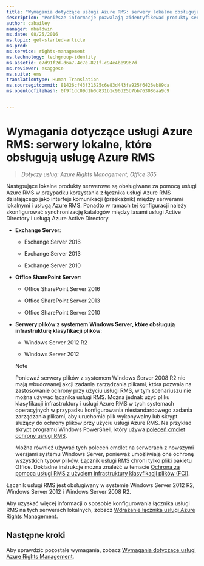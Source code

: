 ```yaml
---
title: "Wymagania dotyczące usługi Azure RMS: serwery lokalne obsługujące usługę Azure Rights Management | Azure RMS"
description: "Poniższe informacje pozwalają zidentyfikować produkty serwera lokalnego, które są obsługiwane za pomocą usług Azure RMS w przypadku używania łącznika usług Azure RMS."
author: cabailey
manager: mbaldwin
ms.date: 08/25/2016
ms.topic: get-started-article
ms.prod: 
ms.service: rights-management
ms.technology: techgroup-identity
ms.assetid: e7d91f2d-d6a7-4c7e-821f-c94e4be9967d
ms.reviewer: esaggese
ms.suite: ems
translationtype: Human Translation
ms.sourcegitcommit: 81426cf43f31625c6e83d443fa925f6426eb89da
ms.openlocfilehash: 0f9f1dc09d1b0d831b1c96d25b7bb763086aa9c9


---
```



# Wymagania dotyczące usługi Azure RMS: serwery lokalne, które obsługują usługę Azure RMS

>*Dotyczy usług: Azure Rights Management, Office 365*

Następujące lokalne produkty serwerowe są obsługiwane za pomocą usługi Azure RMS w przypadku korzystania z łącznika usługi Azure RMS działającego jako interfejs komunikacji (przekaźnik) między serwerami lokalnymi i usługą Azure RMS. Ponadto w ramach tej konfiguracji należy skonfigurować synchronizację katalogów między lasami usługi Active Directory i usługą Azure Active Directory.

-   **Exchange Server**:

    -   Exchange Server 2016

    -   Exchange Server 2013

    -   Exchange Server 2010

-   **Office SharePoint Server**:

    -   Office SharePoint Server 2016

    -   Office SharePoint Server 2013

    -   Office SharePoint Server 2010

-   **Serwery plików z systemem Windows Server, które obsługują infrastrukturę klasyfikacji plików**:

    -   Windows Server 2012 R2

    -   Windows Server 2012

    > [!NOTE]
    > Ponieważ serwery plików z systemem Windows Server 2008 R2 nie mają wbudowanej akcji zadania zarządzania plikami, która pozwala na zastosowanie ochrony przy użyciu usługi RMS, w tym scenariuszu nie można używać łącznika usługi RMS. Można jednak użyć pliku klasyfikacji infrastruktury i usługi Azure RMS w tych systemach operacyjnych w przypadku konfigurowania niestandardowego zadania zarządzania plikami, aby uruchomić plik wykonywalny lub skrypt służący do ochrony plików przy użyciu usługi Azure RMS. Na przykład skrypt programu Windows PowerShell, który używa [poleceń cmdlet ochrony usługi RMS](https://msdn.microsoft.com/library/azure/mt433195.aspx).
    > 
    > Można również używać tych poleceń cmdlet na serwerach z nowszymi wersjami systemu Windows Server, ponieważ umożliwiają one ochronę wszystkich typów plików. Łącznik usługi RMS chroni tylko pliki pakietu Office. Dokładne instrukcje można znaleźć w temacie [Ochrona za pomocą usługi RMS z użyciem infrastruktury klasyfikacji plików (FCI)](../rms-client/configure-fci.md).

Łącznik usługi RMS jest obsługiwany w systemie Windows Server 2012 R2, Windows Server 2012 i Windows Server 2008 R2.

Aby uzyskać więcej informacji o sposobie konfigurowania łącznika usługi RMS na tych serwerach lokalnych, zobacz [Wdrażanie łącznika usługi Azure Rights Management](../deploy-use/deploy-rms-connector.md).

## Następne kroki
Aby sprawdzić pozostałe wymagania, zobacz [Wymagania dotyczące usługi Azure Rights Management](requirements-azure-rms.md).



<!--HONumber=Aug16_HO4-->


